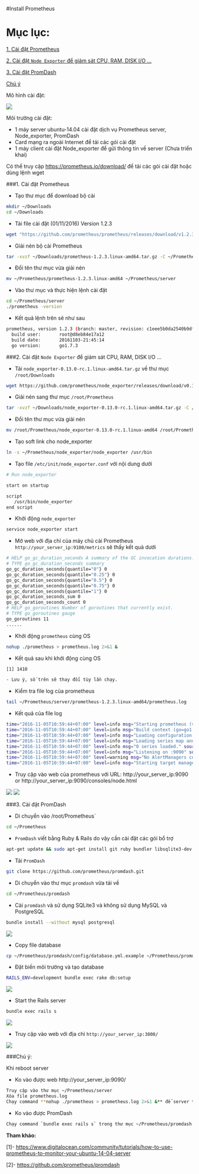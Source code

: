 ﻿#Install Prometheus

Mục lục:
==========

[1. Cài đặt Prometheus](#1)

[2. Cài đặt `Node Exporter` để giám sát CPU, RAM, DISK I/O ...](#2)

[3. Cài đặt PromDash](#2)

[Chú ý](#c)

Mô hình cài đặt:

<img src=http://i.imgur.com/kueaHCm.png>

Môi trường cài đặt:

- 1 máy server ubuntu-14.04 cài đặt dịch vụ Prometheus server, Node_exporter, PromDash
- Card mạng ra ngoài Internet để tải các gói cài đặt
- 1 máy client cài đặt Node_exporter để gửi thông tin về server (Chưa triển khai)

Có thể truy cập https://prometheus.io/download/ để tải các gói cài đặt hoặc dùng lệnh wget

<a name="1"></a>
###1. Cài đặt Prometheus
- Tạo thư mục để download bộ cài 

```sh
mkdir ~/Downloads
cd ~/Downloads
```

- Tải file cài đặt (01/11/2016) Version 1.2.3

```sh
wget "https://github.com/prometheus/prometheus/releases/download/v1.2.3/prometheus-1.2.3.linux-amd64.tar.gz"
```

- Giải nén bộ cài Prometheus
```sh
tar -xvzf ~/Downloads/prometheus-1.2.3.linux-amd64.tar.gz -C ~/Prometheus
``` 

- Đổi tên thư mục vừa giải nén
```sh
mv ~/Prometheus/prometheus-1.2.3.linux-amd64 ~/Prometheus/server
```

- Vào thư mục và thực hiện lệnh cài đặt 
```sh
cd ~/Prometheus/server
./prometheus -version
```

- Kết quả lệnh trên sẽ như sau
```sh
prometheus, version 1.2.3 (branch: master, revision: c1eee5b0da2540b9dfd2f70752015b0fce83b616)
  build user:       root@d8eb84e17a12
  build date:       20161103-21:45:14
  go version:       go1.7.3
```

<a name="2"></a>
###2. Cài đặt `Node Exporter` để giám sát CPU, RAM, DISK I/O ...

- Tải `node_exporter-0.13.0-rc.1.linux-amd64.tar.gz` về thư mục  `/root/Downloads`
```sh
wget https://github.com/prometheus/node_exporter/releases/download/v0.13.0-rc.1/node_exporter-0.13.0-rc.1.linux-amd64.tar.gz -O ~/Downloads/node_exporter-0.13.0-rc.1.linux-amd64.tar.gz
```

- Giải nén sang thư mục `/root/Prometheus`
```sh
tar -xvzf ~/Downloads/node_exporter-0.13.0-rc.1.linux-amd64.tar.gz -C /root/Prometheus
```

- Đổi tên thư mục vừa giải nén

```sh
mv /root/Prometheus/node_exporter-0.13.0-rc.1.linux-amd64 /root/Prometheus/node_exporter
```

- Tạo soft link cho node_exporter 
```sh
ln -s ~/Prometheus/node_exporter/node_exporter /usr/bin
```

- Tạo file `/etc/init/node_exporter.conf` với nội dung dưới
```sh
# Run node_exporter

start on startup

script
   /usr/bin/node_exporter
end script
```

- Khởi động `node_exporter`
```sh
service node_exporter start
```

- Mở web với địa chỉ của máy chủ cài Prometheus `http://your_server_ip:9100/metrics` sẽ thấy kết quả dưới
```sh
# HELP go_gc_duration_seconds A summary of the GC invocation durations.
# TYPE go_gc_duration_seconds summary
go_gc_duration_seconds{quantile="0"} 0
go_gc_duration_seconds{quantile="0.25"} 0
go_gc_duration_seconds{quantile="0.5"} 0
go_gc_duration_seconds{quantile="0.75"} 0
go_gc_duration_seconds{quantile="1"} 0
go_gc_duration_seconds_sum 0
go_gc_duration_seconds_count 0
# HELP go_goroutines Number of goroutines that currently exist.
# TYPE go_goroutines gauge
go_goroutines 11
......
```

- Khởi động `prometheus` cùng OS 
```sh
nohup ./prometheus > prometheus.log 2>&1 &
```

- Kết quả sau khi khởi động cùng OS
```sh
[1] 1410 

- Lưu ý, số trên sẽ thay đổi tùy lần chạy.
```

- Kiểm tra file log của prometheus
```sh
tail ~/Prometheus/server/prometheus-1.2.3.linux-amd64/prometheus.log
```

- Kết quả của file log
```sh
time="2016-11-05T10:59:44+07:00" level=info msg="Starting prometheus (version=1.2.3, branch=master, revision=c1eee5b0da2540b9dfd2f70752015b0fce83b616)" source="main.go:75"
time="2016-11-05T10:59:44+07:00" level=info msg="Build context (go=go1.7.3, user=root@d8eb84e17a12, date=20161103-21:45:14)" source="main.go:76"
time="2016-11-05T10:59:44+07:00" level=info msg="Loading configuration file prometheus.yml" source="main.go:247"
time="2016-11-05T10:59:44+07:00" level=info msg="Loading series map and head chunks..." source="storage.go:354"
time="2016-11-05T10:59:44+07:00" level=info msg="0 series loaded." source="storage.go:359"
time="2016-11-05T10:59:44+07:00" level=info msg="Listening on :9090" source="web.go:240"
time="2016-11-05T10:59:44+07:00" level=warning msg="No AlertManagers configured, not dispatching any alerts" source="notifier.go:176"
time="2016-11-05T10:59:44+07:00" level=info msg="Starting target manager..." source="targetmanager.go:76"
```

- Truy cập vào web của prometheus với URL: http://your_server_ip:9090 or http://your_server_ip:9090/consoles/node.html

<img src=http://i.imgur.com/wdBl8Qp.png>

<img src=http://i.imgur.com/Y6l8ru1.png>

<a name="3"></a>
###3. Cài đặt PromDash

- Di chuyển vào /root/Prometheus`
```sh
cd ~/Prometheus
```

- `PromDash` viết bằng Ruby & Rails do vậy cần cài đặt các gói bổ trợ 
```sh
apt-get update && sudo apt-get install git ruby bundler libsqlite3-dev sqlite3 zlib1g-dev
```

- Tải `PromDash`
```sh
git clone https://github.com/prometheus/promdash.git
```

- Di chuyển vào thư mục `promdash` vừa tải về
```sh
cd ~/Prometheus/promdash
```

- Cài `promdash` và sử dụng SQLite3 và không sử dụng MySQL và PostgreSQL
```sh
bundle install --without mysql postgresql
```

<img src=http://i.imgur.com/ze1sRsV.png>

- Copy file database
```sh
cp ~/Prometheus/promdash/config/database.yml.example ~/Prometheus/promdash/config/database.yml
```

- Đặt biến môi trường và tạo database

```sh
RAILS_ENV=development bundle exec rake db:setup
```

<img src=http://i.imgur.com/C02gtR3.png>

- Start the Rails server

```sh
bundle exec rails s
```

<img src=http://i.imgur.com/Whbfjon.png>

- Truy cập vào web với địa chỉ `http://your_server_ip:3000/`

<img src=http://i.imgur.com/VqpyRC6.png>

<a name="c"></a>
###Chú ý: 

Khi reboot server

- Ko vào được web http://your_server_ip:9090/

```sh
Truy cập vào thư mục ~/Prometheus/server
Xóa file prometheus.log
Chạy command **nohup ./prometheus > prometheus.log 2>&1 &** để server tạo ra file prometheus.log mới
```

- Ko vào được PromDash

```sh
Chạy command `bundle exec rails s` trong thư mục ~/Prometheus/promdash
```


**Tham khảo:**

[1]- https://www.digitalocean.com/community/tutorials/how-to-use-prometheus-to-monitor-your-ubuntu-14-04-server

[2]- https://github.com/prometheus/promdash











